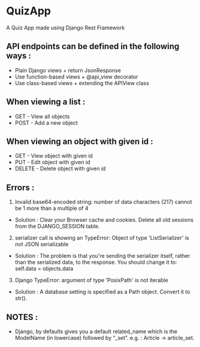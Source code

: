 # QuizApp
A Quiz App made using Django Rest Framework

## API endpoints can be defined in the following ways : 
- Plain Django views + return JsonResponse
- Use function-based views + @api_view decorator
- Use class-based views + extending the APIView class

## When viewing a list :
- GET - View all objects
- POST - Add a new object

## When viewing an object with given id :
- GET - View object with given id
- PUT - Edit object with given id
- DELETE - Delete object with given id

## Errors : 

1. Invalid base64-encoded string: number of data characters (217) cannot be 1 more than a multiple of 4
 - Solution : Clear your Browser cache and cookies. Delete all old sessions from the DJANGO_SESSION table.

2. serializer call is showing an TypeError: Object of type 'ListSerializer' is not JSON serializable
 - Solution : The problem is that you're sending the serializer itself, rather than the serialized data, to the response. You should change it to:
    self.data = objects.data

3. Django TypeError: argument of type 'PosixPath' is not iterable
 - Solution : A database setting is specified as a Path object. Convert it to str().


## NOTES :
- Django, by defaults gives you a default related_name which is the ModelName (in lowercase) followed by “_set”.    e.g. : Article -> article_set.
